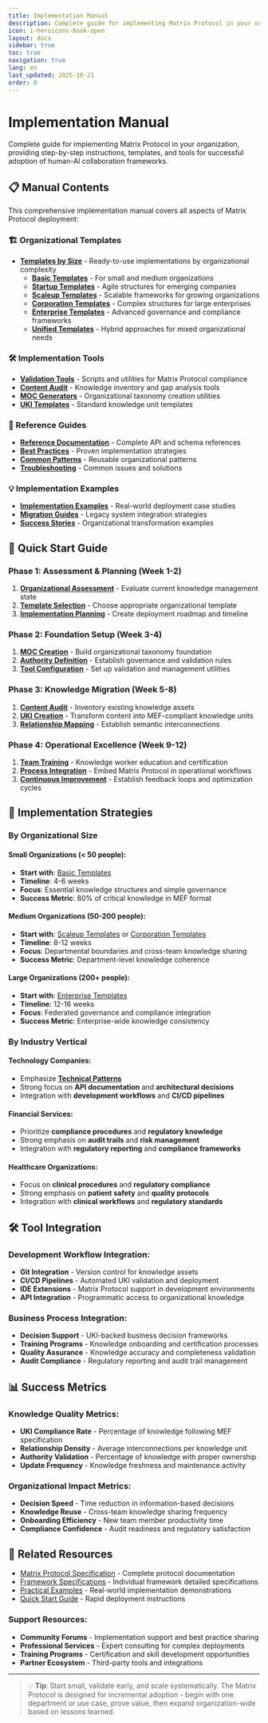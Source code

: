 ```yaml
---
title: Implementation Manual
description: Complete guide for implementing Matrix Protocol in your organization
icon: i-heroicons-book-open
layout: docs
sidebar: true
toc: true
navigation: true
lang: en
last_updated: 2025-10-21
order: 0
---
```

# Implementation Manual

Complete guide for implementing Matrix Protocol in your organization, providing step-by-step instructions, templates, and tools for successful adoption of human-AI collaboration frameworks.

## 📋 Manual Contents

This comprehensive implementation manual covers all aspects of Matrix Protocol deployment:

### 🏗️ Organizational Templates
- **[Templates by Size](templates/)** - Ready-to-use implementations by organizational complexity
  - **[Basic Templates](templates/basic/)** - For small and medium organizations
  - **[Startup Templates](templates/startup/)** - Agile structures for emerging companies
  - **[Scaleup Templates](templates/scaleup/)** - Scalable frameworks for growing organizations
  - **[Corporation Templates](templates/corporation/)** - Complex structures for large enterprises
  - **[Enterprise Templates](templates/enterprise/)** - Advanced governance and compliance frameworks
  - **[Unified Templates](templates/unified/)** - Hybrid approaches for mixed organizational needs

### 🛠️ Implementation Tools
- **[Validation Tools](tools/)** - Scripts and utilities for Matrix Protocol compliance
- **[Content Audit](tools/content-audit/)** - Knowledge inventory and gap analysis tools
- **[MOC Generators](tools/moc-generation/)** - Organizational taxonomy creation utilities
- **[UKI Templates](tools/uki-templates/)** - Standard knowledge unit templates

### 📖 Reference Guides
- **[Reference Documentation](reference/)** - Complete API and schema references
- **[Best Practices](reference/best-practices/)** - Proven implementation strategies
- **[Common Patterns](reference/patterns/)** - Reusable organizational patterns
- **[Troubleshooting](reference/troubleshooting/)** - Common issues and solutions

### 💡 Implementation Examples
- **[Implementation Examples](examples/)** - Real-world deployment case studies
- **[Migration Guides](examples/migration/)** - Legacy system integration strategies
- **[Success Stories](examples/success/)** - Organizational transformation examples

## 🚀 Quick Start Guide

### Phase 1: Assessment & Planning (Week 1-2)
1. **[Organizational Assessment](assessment/)** - Evaluate current knowledge management state
2. **[Template Selection](templates/)** - Choose appropriate organizational template
3. **[Implementation Planning](planning/)** - Create deployment roadmap and timeline

### Phase 2: Foundation Setup (Week 3-4)
1. **[MOC Creation](moc-setup/)** - Build organizational taxonomy foundation
2. **[Authority Definition](authority-setup/)** - Establish governance and validation rules
3. **[Tool Configuration](tools-setup/)** - Set up validation and management utilities

### Phase 3: Knowledge Migration (Week 5-8)
1. **[Content Audit](content-audit/)** - Inventory existing knowledge assets
2. **[UKI Creation](uki-creation/)** - Transform content into MEF-compliant knowledge units
3. **[Relationship Mapping](relationship-mapping/)** - Establish semantic interconnections

### Phase 4: Operational Excellence (Week 9-12)
1. **[Team Training](training/)** - Knowledge worker education and certification
2. **[Process Integration](process-integration/)** - Embed Matrix Protocol in operational workflows
3. **[Continuous Improvement](improvement/)** - Establish feedback loops and optimization cycles

## 🎯 Implementation Strategies

### By Organizational Size

#### Small Organizations (< 50 people):
- **Start with**: [Basic Templates](templates/basic/)
- **Timeline**: 4-6 weeks
- **Focus**: Essential knowledge structures and simple governance
- **Success Metric**: 80% of critical knowledge in MEF format

#### Medium Organizations (50-200 people):
- **Start with**: [Scaleup Templates](templates/scaleup/) or [Corporation Templates](templates/corporation/)
- **Timeline**: 8-12 weeks
- **Focus**: Departmental boundaries and cross-team knowledge sharing
- **Success Metric**: Department-level knowledge coherence

#### Large Organizations (200+ people):
- **Start with**: [Enterprise Templates](templates/enterprise/)
- **Timeline**: 12-16 weeks
- **Focus**: Federated governance and compliance integration
- **Success Metric**: Enterprise-wide knowledge consistency

### By Industry Vertical

#### Technology Companies:
- Emphasize **[Technical Patterns](../examples/knowledge/structured/technical-patterns/)**
- Strong focus on **API documentation** and **architectural decisions**
- Integration with **development workflows** and **CI/CD pipelines**

#### Financial Services:
- Prioritize **compliance procedures** and **regulatory knowledge**
- Strong emphasis on **audit trails** and **risk management**
- Integration with **regulatory reporting** and **compliance frameworks**

#### Healthcare Organizations:
- Focus on **clinical procedures** and **regulatory compliance**
- Strong emphasis on **patient safety** and **quality protocols**
- Integration with **clinical workflows** and **regulatory standards**

## 🛠️ Tool Integration

### Development Workflow Integration:
- **Git Integration** - Version control for knowledge assets
- **CI/CD Pipelines** - Automated UKI validation and deployment
- **IDE Extensions** - Matrix Protocol support in development environments
- **API Integration** - Programmatic access to organizational knowledge

### Business Process Integration:
- **Decision Support** - UKI-backed business decision frameworks
- **Training Programs** - Knowledge onboarding and certification processes
- **Quality Assurance** - Knowledge accuracy and completeness validation
- **Audit Compliance** - Regulatory reporting and audit trail management

## 📊 Success Metrics

### Knowledge Quality Metrics:
- **UKI Compliance Rate** - Percentage of knowledge following MEF specification
- **Relationship Density** - Average interconnections per knowledge unit
- **Authority Validation** - Percentage of knowledge with proper ownership
- **Update Frequency** - Knowledge freshness and maintenance activity

### Organizational Impact Metrics:
- **Decision Speed** - Time reduction in information-based decisions
- **Knowledge Reuse** - Cross-team knowledge sharing frequency
- **Onboarding Efficiency** - New team member productivity time
- **Compliance Confidence** - Audit readiness and regulatory satisfaction

## 📖 Related Resources

- [Matrix Protocol Specification](../protocol/) - Complete protocol documentation
- [Framework Specifications](../frameworks/) - Individual framework detailed specifications
- [Practical Examples](../examples/) - Real-world implementation demonstrations
- [Quick Start Guide](../quickstart/) - Rapid deployment instructions

### Support Resources:
- **Community Forums** - Implementation support and best practice sharing
- **Professional Services** - Expert consulting for complex deployments
- **Training Programs** - Certification and skill development opportunities
- **Partner Ecosystem** - Third-party tools and integrations

---

> 💡 **Tip**: Start small, validate early, and scale systematically. The Matrix Protocol is designed for incremental adoption - begin with one department or use case, prove value, then expand organization-wide based on lessons learned.